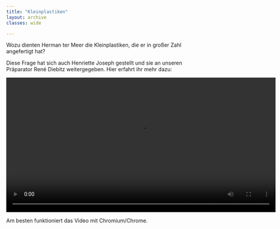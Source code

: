 ```yaml
---
title: "Kleinplastiken"
layout: archive
classes: wide

---
```


Wozu dienten Herman ter Meer die Kleinplastiken, die er in großer Zahl angefertigt hat?

Diese Frage hat sich auch Henriette Joseph gestellt und sie an unseren Präparator René Diebitz weitergegeben. Hier erfahrt ihr mehr dazu:

<div class="video">
  <video id="theplayer" autoplay="autoplay" height="360px" controls="controls" src="https://world.naturkunde.museum/videos/termeer-plastiken-technik.webm">
    <source id="mediasource" type="video/mp4">
      <p>Schade!</p>
      Dein Browser unterstützt leider keine Videowiedergabe.
  </video>
  <p>Am besten funktioniert das Video mit Chromium/Chrome.</p>
</div>
